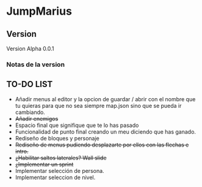 # JumpMarius

## Version
 Version Alpha 0.0.1

 ### Notas de la version

## TO-DO LIST
 - Añadir menus al editor y la opcion de guardar / abrir con el nombre que tu quieras para que no sea siempre map.json sino que se pueda ir cambiando.
 - ~~Añadir enemigos~~ 
 - Espacio final que signifique que te lo has pasado
 - Funcionalidad de punto final creando un meu diciendo que has ganado.
 - Rediseño de bloques y personaje
 - ~~Rediseño de menus pudiendo desplazarte por ellos con las flechas e intro.~~
 - ~~¿Habilitar saltos laterales? Wall slide~~ 
 - ~~¿Implementar un sprint~~ 
 - Implementar selección de persona.
 - Implementar seleccion de nivel.